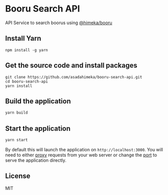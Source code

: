 # Booru Search API

API Service to search boorus using [@himeka/booru](https://github.com/asadahimeka/booru-search)

## Install Yarn

```
npm install -g yarn
```

## Get the source code and install packages

```
git clone https://github.com/asadahimeka/booru-search-api.git
cd booru-search-api
yarn install
```

## Build the application

```bash
yarn build
```

## Start the application

```bash
yarn start
```

By default this will launch the application on `http://localhost:3000`. You will need to either
[proxy](https://docs.nginx.com/nginx/admin-guide/web-server/reverse-proxy/) requests from your web server
or change the [port](https://nextjs.org/docs/api-reference/cli#production) to serve the application directly.

## License

MIT
